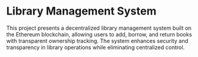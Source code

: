 # Library Management System
This project presents a decentralized library management system built on the Ethereum blockchain, allowing users to add, borrow, and return books with transparent ownership tracking. The system enhances security and transparency in library operations while eliminating centralized control.
